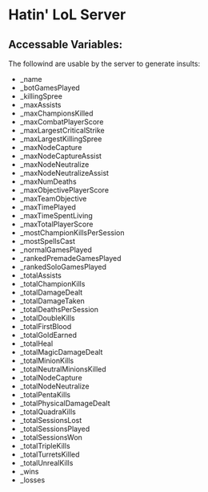 Hatin' LoL Server
=================

Accessable Variables:
---------------------

The followind are usable by the server to generate insults:
- _name
- _botGamesPlayed
- _killingSpree
- _maxAssists
- _maxChampionsKilled
- _maxCombatPlayerScore
- _maxLargestCriticalStrike
- _maxLargestKillingSpree
- _maxNodeCapture
- _maxNodeCaptureAssist
- _maxNodeNeutralize
- _maxNodeNeutralizeAssist
- _maxNumDeaths
- _maxObjectivePlayerScore
- _maxTeamObjective
- _maxTimePlayed
- _maxTimeSpentLiving
- _maxTotalPlayerScore
- _mostChampionKillsPerSession
- _mostSpellsCast
- _normalGamesPlayed
- _rankedPremadeGamesPlayed
- _rankedSoloGamesPlayed
- _totalAssists
- _totalChampionKills
- _totalDamageDealt
- _totalDamageTaken
- _totalDeathsPerSession
- _totalDoubleKills
- _totalFirstBlood
- _totalGoldEarned
- _totalHeal
- _totalMagicDamageDealt
- _totalMinionKills
- _totalNeutralMinionsKilled
- _totalNodeCapture
- _totalNodeNeutralize
- _totalPentaKills
- _totalPhysicalDamageDealt
- _totalQuadraKills
- _totalSessionsLost
- _totalSessionsPlayed
- _totalSessionsWon
- _totalTripleKills
- _totalTurretsKilled
- _totalUnrealKills
- _wins
- _losses
